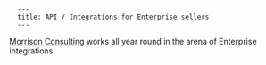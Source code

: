 
      ---
      title: API / Integrations for Enterprise sellers
      ---

        
  
​[Morrison Consulting](http://www.morrisonconsulting.com/) works all year round in the arena of Enterprise integrations.
      